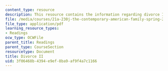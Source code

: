 ```yaml
---
content_type: resource
description: This resource contains the information regarding divorce II.
file: /media/courses/21a-230j-the-contemporary-american-family-spring-2004/3f06468b4394e9ef8ba9af9f4a7c1166_MIT21A_230JS04_18arndel.pdf
file_type: application/pdf
learning_resource_types:
- Readings
ocw_type: OCWFile
parent_title: Readings
parent_type: CourseSection
resourcetype: Document
title: Divorce II
uid: 3f06468b-4394-e9ef-8ba9-af9f4a7c1166
---
```

